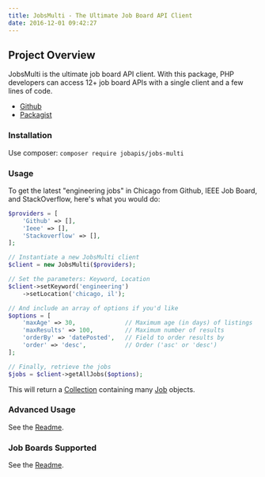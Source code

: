 ```yaml
---
title: JobsMulti - The Ultimate Job Board API Client
date: 2016-12-01 09:42:27
---
```


## Project Overview
JobsMulti is the ultimate job board API client. With this package, PHP developers can access 12+ job board APIs with a single client and a few lines of code.

- [Github](https://github.com/jobapis/jobs-multi)
- [Packagist](https://packagist.org/packages/jobapis/jobs-multi)

### Installation

Use composer: `composer require jobapis/jobs-multi`

### Usage

To get the latest "engineering jobs" in Chicago from Github, IEEE Job Board, and StackOverflow, here's what you would do:

```php
$providers = [
    'Github' => [],
    'Ieee' => [],
    'Stackoverflow' => [],
];

// Instantiate a new JobsMulti client
$client = new JobsMulti($providers);

// Set the parameters: Keyword, Location
$client->setKeyword('engineering')
    ->setLocation('chicago, il');

// And include an array of options if you'd like
$options = [
    'maxAge' => 30,              // Maximum age (in days) of listings
    'maxResults' => 100,         // Maximum number of results
    'orderBy' => 'datePosted',   // Field to order results by
    'order' => 'desc',           // Order ('asc' or 'desc')
];

// Finally, retrieve the jobs
$jobs = $client->getAllJobs($options);
```

This will return a [Collection](https://github.com/jobapis/jobs-common/blob/master/src/Collection.php) containing many [Job](https://github.com/jobapis/jobs-common/blob/master/src/Job.php) objects.

### Advanced Usage
See the [Readme](https://github.com/jobapis/jobs-multi/blob/master/README.md).

### Job Boards Supported
See the [Readme](https://github.com/jobapis/jobs-multi/blob/master/README.md).
